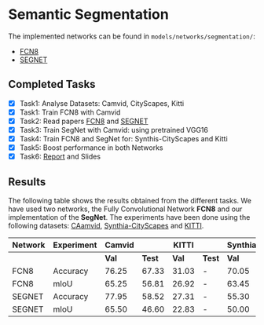 # Semantic Segmentation

The implemented networks can be found in ```models/networks/segmentation/```:

- [FCN8](papers/FCN.md)
- [SEGNET](papers/SEGNET.md)

## Completed Tasks

- [x] Task1: Analyse Datasets: Camvid, CityScapes, Kitti
- [x] Task1: Train FCN8 with Camvid
- [x] Task2: Read papers [FCN8](papers/FCN.md) and [SEGNET](papers/SEGNET.md)
- [x] Task3: Train SegNet with Camvid: using pretrained VGG16
- [x] Task4: Train FCN8 and SegNet for: Synthis-CityScapes and Kitti
- [x] Task5: Boost performance in both Networks
- [x] Task6: [Report](../README.md#Report) and Slides

## Results

The following table shows the results obtained from the different tasks. We have used two networks, the Fully Convolutional Network **FCN8** and our implementation of the **SegNet**. The experiments have been done using the following datasets: [CAamvid](http://mi.eng.cam.ac.uk/research/projects/VideoRec/CamVid/), [Synthia-CityScapes](http://synthia-dataset.net/) and [KITTI](http://www.cvlibs.net/datasets/kitti/).


| Network |  Experiment  | Camvid  |        | KITTI   |        | Synthia |        |
|---------|--------------|---------|--------|---------|--------|---------|--------|
|         |              | **Val** |**Test**| **Val** |**Test**| **Val** |**Test**|
| FCN8    | Accuracy     |   76.25 | 67.33  |  31.03  | -      | 70.05   | 70.78  |
| FCN8    | mIoU         |  65.25  | 56.81  |  26.92  | -      | 63.45   | 64.22  |
| SEGNET  | Accuracy     | 77.95   | 58.52  |  27.31  | -      | 55.30   | 55.37  |
| SEGNET  | mIoU         | 65.50   | 46.60  |  22.83  | -      | 50.00   | 49.75  |
